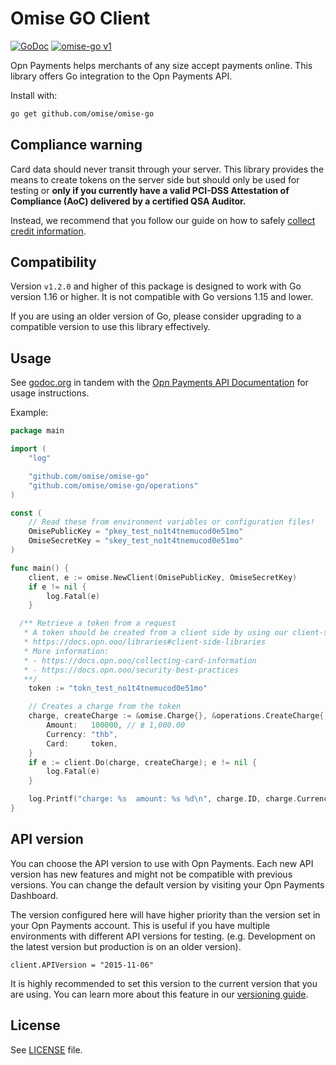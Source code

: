 # Omise GO Client

[![GoDoc](https://godoc.org/github.com/omise/omise-go?status.svg)][0]
[![omise-go v1](https://github.com/omise/omise-go/actions/workflows/v1-ci.yml/badge.svg)](https://github.com/omise/omise-go/actions/workflows/v1-ci.yml)

Opn Payments helps merchants of any size accept payments online.
This library offers Go integration to the Opn Payments API.

Install with:

```sh
go get github.com/omise/omise-go
```

## Compliance warning

Card data should never transit through your server. This library provides the means to create
tokens on the server side but should only be used for testing or **only if you currently
have a valid PCI-DSS Attestation of Compliance (AoC) delivered by a certified QSA
Auditor.**

Instead, we recommend that you follow our guide on how to safely
[collect credit information](https://docs.opn.ooo/collecting-card-information).

## Compatibility

Version `v1.2.0` and higher of this package is designed to work with Go version 1.16 or higher. It is not compatible with Go versions 1.15 and lower.

If you are using an older version of Go, please consider upgrading to a compatible version to use this library effectively.

## Usage

See [godoc.org][0] in tandem with the [Opn Payments API Documentation][1] for usage instructions.

Example:

```go
package main

import (
	"log"

	"github.com/omise/omise-go"
	"github.com/omise/omise-go/operations"
)

const (
	// Read these from environment variables or configuration files!
	OmisePublicKey = "pkey_test_no1t4tnemucod0e51mo"
	OmiseSecretKey = "skey_test_no1t4tnemucod0e51mo"
)

func main() {
	client, e := omise.NewClient(OmisePublicKey, OmiseSecretKey)
	if e != nil {
		log.Fatal(e)
	}

  /** Retrieve a token from a request
   * A token should be created from a client side by using our client-side libraries
   * https://docs.opn.ooo/libraries#client-side-libraries
   * More information:
   * - https://docs.opn.ooo/collecting-card-information
   * - https://docs.opn.ooo/security-best-practices
   **/
	token := "tokn_test_no1t4tnemucod0e51mo"

	// Creates a charge from the token
	charge, createCharge := &omise.Charge{}, &operations.CreateCharge{
		Amount:   100000, // ฿ 1,000.00
		Currency: "thb",
		Card:     token,
	}
	if e := client.Do(charge, createCharge); e != nil {
		log.Fatal(e)
	}

	log.Printf("charge: %s  amount: %s %d\n", charge.ID, charge.Currency, charge.Amount)
}
```

## API version

You can choose the API version to use with Opn Payments. Each new API version has new features
and might not be compatible with previous versions. You can change the default version by
visiting your Opn Payments Dashboard.

The version configured here will have higher priority than the version set in your Opn Payments
account. This is useful if you have multiple environments with different API versions for
testing. (e.g. Development on the latest version but production is on an older version).

```
client.APIVersion = "2015-11-06"
```

It is highly recommended to set this version to the current version that you are using. You can
learn more about this feature in our [versioning guide](https://docs.opn.ooo/api-versioning).

## License

See [LICENSE][2] file.

[0]: https://godoc.org/github.com/omise/omise-go
[1]: https://docs.opn.ooo
[2]: https://raw.githubusercontent.com/omise/omise-go/master/LICENSE
